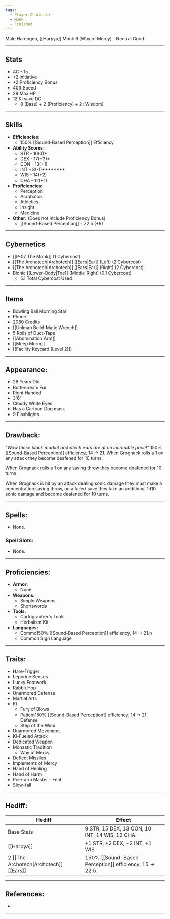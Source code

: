 ```yaml
---
tags:
  - Player-Character
  - Monk
  - Finished
---
```

Male Harengon, [[Harpya]] Monk 6 (Way of Mercy) - Neutral Good
********
## Stats
- AC - 15
- +2 Initiative
- +2 Proficiency Bonus
- 40ft Speed
- 28 Max HP
- 12 Ki save DC
	- 8 (Base) + 2 (Proficiency) + 2 (Wisdom)
********
## Skills
- **Efficiencies:**
	- 150% [[Sound-Based Perception]] Efficiency
- **Ability Scores:**
	- STR - 10(0)*
	- DEX - 17(+3)*
	- CON - 13(+1)
	- INT - 8(-1)********
	- WIS - 14(+2)
	- CHA - 12(+1)
- **Proficiencies:**
	- Perception
	- Acrobatics
	- Athletics
	- Insight
	- Medicine
- **Other:** (Does not Include Proficiency Bonus)
	- [[Sound-Based Perception]] - 22.5 (+6)
********
## Cybernetics
- [[P-07 The Monk]] (1 Cybercost)
- [[The Archotech|Archotech]] [[Ears|Ear]] (Left) (2 Cybercost)
- [[The Archotech|Archotech]] [[Ears|Ear]]  (Right) (2 Cybercost)
- Bionic [[Lower-Body|Toe]] (Middle Right) (0.1 Cybercost)
	- 5.1 Total Cybercost Used
********
## Items
- Bowling Ball Morning Star
- Phone
- 2080 Credits
- [[Uhlman Build-Matic Wrench]]
- 5 Rolls of Duct-Tape
- [[Abomination Arm]]
- [[Meep Merm]]
- [[Facility Keycard (Level 2)]]
********
## Appearance:
- 26 Years Old
- Buttercream Fur
- Right Handed
- 3'6"
- Cloudy White Eyes
- Has a Cartoon Dog mask 
- 9 Flashlights
********
## Drawback:
*"Wow these black market archotech ears are at an incredible price!*"
150% [[Sound-Based Perception]] efficiency, 14 -> 21.
When Grognack rolls a 1 on any attack they become deafened for 10 turns. 

When Grognack rolls a 1 on any saving throw they become deafened for 10 turns.

When Grognack is hit by an attack dealing sonic damage they must make a concentration saving throw, on a failed save they take an additional 1d10 sonic damage and become deafened for 10 turns.
********
## Spells:
- None.
### Spell Slots:
- None.
********
## Proficiencies:
- **Armor:**
	- None
- **Weapons:**
	- Simple Weapons
	- Shortswords
- **Tools:**
	- Cartographer's Tools
	- Herbalism Kit
- **Languages:**
	- Commo150% [[Sound-Based Perception]] efficiency, 14 -> 21.n
	- Common Sign Language
********
## Traits:
- Hare-Trigger
- Leporine Senses
- Lucky Footwork
- Rabbit Hop
- Unarmored Defense
- Martial Arts
- Ki
	- Fury of Blows
	- Patient150% [[Sound-Based Perception]] efficiency, 14 -> 21. Defense
	- Step of the Wind
- Unarmored Movement
- Ki-Fueled Attack
- Dedicated Weapon
- Monastic Tradition
	- Way of Mercy
- Deflect Missiles
- Implements of Mercy
- Hand of Healing
- Hand of Harm
- Pole-arm Master - Feat
- Slow-fall
********
## Hediff:

| Hediff                                  | Effect                                                  |
| --------------------------------------- | ------------------------------------------------------- |
| Base Stats                              | 9 STR, 15 DEX, 13 CON, 10 INT, 14 WIS, 12 CHA.          |
| [[Harpya]]                              | +1 STR, +2 DEX, -2 INT, +1 WIS                          |
| 2 [[The Archotech\|Archotech]] [[Ears]] | 150% [[Sound-Based Perception]] efficiency, 15 -> 22.5. |

********
## References:
- 
********